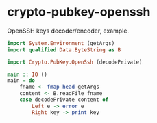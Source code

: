 crypto-pubkey-openssh
=====================

OpenSSH keys decoder/encoder, example.

```haskell
import System.Environment (getArgs)
import qualified Data.ByteString as B

import Crypto.PubKey.OpenSsh (decodePrivate)

main :: IO ()
main = do
    fname <- fmap head getArgs
    content <- B.readFile fname
    case decodePrivate content of
        Left e -> error e
        Right key -> print key
```
